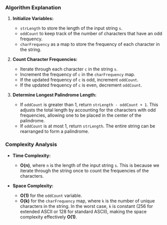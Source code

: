 ### Algorithm Explanation

1. **Initialize Variables:**
   - `strLength` to store the length of the input string `s`.
   - `oddCount` to keep track of the number of characters that have an odd frequency.
   - `charFrequency` as a map to store the frequency of each character in the string.

2. **Count Character Frequencies:**
   - Iterate through each character `c` in the string `s`.
   - Increment the frequency of `c` in the `charFrequency` map.
   - If the updated frequency of `c` is odd, increment `oddCount`.
   - If the updated frequency of `c` is even, decrement `oddCount`.

3. **Determine Longest Palindrome Length:**
   - If `oddCount` is greater than 1, return `strLength - oddCount + 1`. This adjusts the total length by accounting for the characters with odd frequencies, allowing one to be placed in the center of the palindrome.
   - If `oddCount` is at most 1, return `strLength`. The entire string can be rearranged to form a palindrome.

### Complexity Analysis

- **Time Complexity:**
  - **O(n)**, where `n` is the length of the input string `s`. This is because we iterate through the string once to count the frequencies of the characters.

- **Space Complexity:**
  - **O(1)** for the `oddCount` variable.
  - **O(k)** for the `charFrequency` map, where `k` is the number of unique characters in the string. In the worst case, `k` is constant (256 for extended ASCII or 128 for standard ASCII), making the space complexity effectively **O(1)**.
